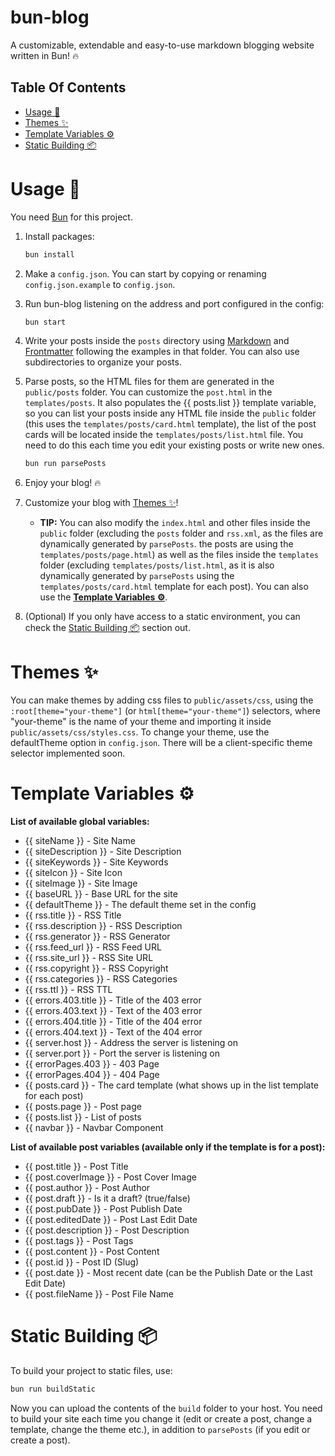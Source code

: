 # bun-blog

A customizable, extendable and easy-to-use markdown blogging website written in Bun! 🔥

## Table Of Contents
- [Usage 🔧](#usage-)
- [Themes ✨](#themes-)
- [Template Variables ⚙️](#template-variables-%EF%B8%8F)
- [Static Building 📦](#static-building-)

# Usage 🔧

You need [Bun](https://bun.sh) for this project.

1. Install packages:
    ```bash
    bun install
    ```

2. Make a `config.json`. You can start by copying or renaming `config.json.example` to `config.json`.

3. Run bun-blog listening on the address and port configured in the config:
    ```bash
    bun start
    ```
4. Write your posts inside the `posts` directory using [Markdown](https://www.markdownguide.org/basic-syntax/) and [Frontmatter](https://jekyllrb.com/docs/front-matter/) following the examples in that folder. You can also use subdirectories to organize your posts.

5. Parse posts, so the HTML files for them are generated in the `public/posts` folder. You can customize the `post.html` in the `templates/posts`. It also populates the {{ posts.list }} template variable, so you can list your posts inside any HTML file inside the `public` folder (this uses the `templates/posts/card.html` template), the list of the post cards will be located inside the `templates/posts/list.html` file. You need to do this each time you edit your existing posts or write new ones.
    ```bash
    bun run parsePosts
    ```

7. Enjoy your blog! 🔥

8. Customize your blog with [Themes ✨](#themes-)!
    - **TIP:** You can also modify the `index.html` and other files inside the `public` folder (excluding the `posts` folder and `rss.xml`, as the files are dynamically generated by `parsePosts`. the posts are using the `templates/posts/page.html`) as well as the files inside the `templates` folder (excluding `templates/posts/list.html`, as it is also dynamically generated by `parsePosts` using the `templates/posts/card.html` template for each post). You can also use the **[Template Variables ⚙️](#template-variables-%EF%B8%8F)**.

9. (Optional) If you only have access to a static environment, you can check the [Static Building 📦](#static-building-) section out.



# Themes ✨

You can make themes by adding css files to `public/assets/css`, using the `:root[theme="your-theme"]` (or `html[theme="your-theme"]`) selectors, where "your-theme" is the name of your theme and importing it inside `public/assets/css/styles.css`. To change your theme, use the defaultTheme option in `config.json`. There will be a client-specific theme selector implemented soon.

# Template Variables ⚙️

**List of available global variables:**
- {{ siteName }} - Site Name
- {{ siteDescription }} - Site Description
- {{ siteKeywords }} - Site Keywords
- {{ siteIcon }} - Site Icon
- {{ siteImage }} - Site Image
- {{ baseURL }} - Base URL for the site
- {{ defaultTheme }} - The default theme set in the config
- {{ rss.title }} - RSS Title
- {{ rss.description }} - RSS Description
- {{ rss.generator }} - RSS Generator
- {{ rss.feed_url }} - RSS Feed URL
- {{ rss.site_url }} - RSS Site URL
- {{ rss.copyright }} - RSS Copyright
- {{ rss.categories }} - RSS Categories
- {{ rss.ttl }} - RSS TTL
- {{ errors.403.title }} - Title of the 403 error
- {{ errors.403.text }} - Text of the 403 error
- {{ errors.404.title }} - Title of the 404 error
- {{ errors.404.text }} - Text of the 404 error
- {{ server.host }} - Address the server is listening on
- {{ server.port }} - Port the server is listening on
- {{ errorPages.403 }} - 403 Page
- {{ errorPages.404 }} - 404 Page
- {{ posts.card }} - The card template (what shows up in the list template for each post)
- {{ posts.page }} - Post page
- {{ posts.list }} - List of posts
- {{ navbar }} - Navbar Component

**List of available post variables (available only if the template is for a post):**
- {{ post.title }} - Post Title
- {{ post.coverImage }} - Post Cover Image
- {{ post.author }} - Post Author
- {{ post.draft }} - Is it a draft? (true/false)
- {{ post.pubDate }} - Post Publish Date
- {{ post.editedDate }} - Post Last Edit Date
- {{ post.description }} - Post Description
- {{ post.tags }} - Post Tags
- {{ post.content }} - Post Content
- {{ post.id }} - Post ID (Slug)
- {{ post.date }} - Most recent date (can be the Publish Date or the Last Edit Date)
- {{ post.fileName }} - Post File Name

# Static Building 📦

To build your project to static files, use:
```bash
bun run buildStatic
```

Now you can upload the contents of the `build` folder to your host. You need to build your site each time you change it (edit or create a post, change a template, change the theme etc.), in addition to `parsePosts` (if you edit or create a post).
